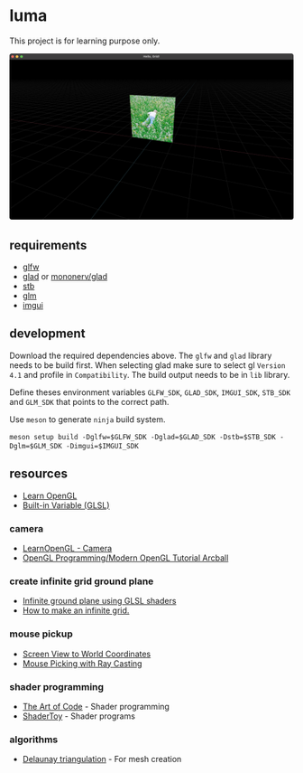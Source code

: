 # luma

This project is for learning purpose only.

![Screenshot of the application running on macOS. It is showing an image on a 2D grid on a 3D plane.](./preview.png)

## requirements

  - [glfw](https://github.com/glfw/glfw)
  - [glad](https://glad.dav1d.de) or [mononerv/glad](https://github.com/mononerv/glad)
  - [stb](https://github.com/nothings/stb)
  - [glm](https://github.com/g-truc/glm)
  - [imgui](https://github.com/ocornut/imgui)

## development

Download the required dependencies above. The `glfw` and `glad` library needs to
be build first. When selecting glad make sure to select gl `Version 4.1` and
profile in `Compatibility`. The build output needs to be in `lib` library.

Define theses environment variables `GLFW_SDK`, `GLAD_SDK`, `IMGUI_SDK`,
`STB_SDK` and `GLM_SDK` that points to the correct path.

Use `meson` to generate `ninja` build system.

```
meson setup build -Dglfw=$GLFW_SDK -Dglad=$GLAD_SDK -Dstb=$STB_SDK -Dglm=$GLM_SDK -Dimgui=$IMGUI_SDK
```

## resources

 - [Learn OpenGL](https://learnopengl.com)
 - [Built-in Variable (GLSL)](https://www.khronos.org/opengl/wiki/Built-in_Variable_(GLSL))

### camera

 - [LearnOpenGL - Camera](https://learnopengl.com/Getting-started/Camera)
 - [OpenGL Programming/Modern OpenGL Tutorial Arcball](https://en.wikibooks.org/wiki/OpenGL_Programming/Modern_OpenGL_Tutorial_Arcball)

### create infinite grid ground plane

 - [Infinite ground plane using GLSL shaders](https://github.com/martin-pr/possumwood/wiki/Infinite-ground-plane-using-GLSL-shaders)
 - [How to make an infinite grid.](http://asliceofrendering.com/scene%20helper/2020/01/05/InfiniteGrid/)

### mouse pickup

 - [Screen View to World Coordinates](https://codersdesiderata.com/2016/09/10/screen-view-to-world-coordinates/)
 - [Mouse Picking with Ray Casting](https://antongerdelan.net/opengl/raycasting.html)

### shader programming

 - [The Art of Code](https://www.youtube.com/channel/UCcAlTqd9zID6aNX3TzwxJXg) - Shader programming
 - [ShaderToy](https://www.shadertoy.com) - Shader programs

### algorithms

 - [Delaunay triangulation](https://en.wikipedia.org/wiki/Bowyer–Watson_algorithm) - For mesh creation

